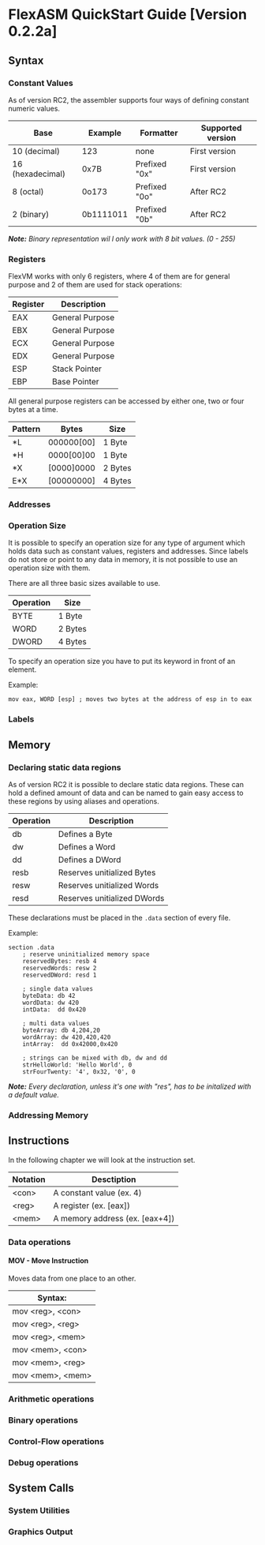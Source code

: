 
# FlexASM QuickStart Guide [Version 0.2.2a]
## Syntax
### Constant Values

As of version RC2, the assembler supports four ways of defining constant numeric values.

| Base | Example | Formatter | Supported version |
| --- | --- | --- | --- |
| 10 (decimal) | 123 | none | First version |
| 16 (hexadecimal) | 0x7B | Prefixed "0x" | First version |
| 8 (octal) | 0o173 | Prefixed "0o" | After RC2 |
| 2 (binary) | 0b1111011 | Prefixed "0b" | After RC2 |

***Note:** Binary representation wil l only work with 8 bit values. (0 - 255)*

### Registers

FlexVM works with only 6 registers, where 4 of them are for general purpose and 2 of them are used for stack operations:

| Register | Description |
|---|---|
| EAX | General Purpose |
| EBX | General Purpose |
| ECX | General Purpose |
| EDX | General Purpose |
| ESP | Stack Pointer |
| EBP | Base Pointer |

All general purpose registers can be accessed by either one, two or four bytes at a time.

| Pattern | Bytes | Size |
|---|---|---|
| \*L | 000000\[00] | 1 Byte |
| \*H | 0000\[00]00 | 1 Byte |
| \*X | \[0000]0000 | 2 Bytes |
| E\*X | \[00000000] | 4 Bytes |

### Addresses

### Operation Size

It is possible to specify an operation size for any type of argument which holds data such as constant values, registers and addresses. Since labels do not store or point to any data in memory, it is not possible to use an operation size with them.

There are all three basic sizes available to use.

| Operation | Size |
|---|---|
| BYTE | 1 Byte |
| WORD | 2 Bytes |
| DWORD | 4 Bytes |

To specify an operation size you have to put its keyword in front of an element.

Example:
```assembly
mov eax, WORD [esp] ; moves two bytes at the address of esp in to eax
```

### Labels
## Memory
### Declaring static data regions

As of version RC2 it is possible to declare static data regions. These can hold a defined amount of data and can be named to gain easy access to these regions by using aliases and operations.

| Operation | Description |
|---|---|
| db | Defines a Byte |
| dw | Defines a Word |
| dd | Defines a DWord |
| resb | Reserves unitialized Bytes |
| resw | Reserves unitialized Words |
| resd | Reserves unitialized DWords |

These declarations must be placed in the `.data` section of every file.

Example:

```assembly
section .data
    ; reserve uninitialized memory space
    reservedBytes: resb 4
    reservedWords: resw 2
    reservedDWord: resd 1

    ; single data values
    byteData: db 42
    wordData: dw 420
    intData:  dd 0x420

    ; multi data values
    byteArray: db 4,204,20
    wordArray: dw 420,420,420
    intArray:  dd 0x42000,0x420
    
    ; strings can be mixed with db, dw and dd
    strHelloWorld: 'Hello World', 0
    strFourTwenty: '4', 0x32, '0', 0
```

***Note:** Every declaration, unless it's one with "res", has to be initalized with a default value.*

### Addressing Memory
## Instructions

In the following chapter we will look at the instruction set.

| Notation | Desctiption |
| --- | --- |
| \<con\> | A constant value (ex. 4) |
| \<reg\> | A register (ex. [eax]) |
| \<mem\> | A memory address (ex. [eax+4]) |

### Data operations
#### MOV - Move Instruction

Moves data from one place to an other.

|  Syntax: |
|   ---   |
| mov \<reg\>, \<con\> |
| mov \<reg\>, \<reg\> |
| mov \<reg\>, \<mem\> |
| mov \<mem\>, \<con\> |
| mov \<mem\>, \<reg\> |
| mov \<mem\>, \<mem\> |

### Arithmetic operations
### Binary operations
### Control-Flow operations
### Debug operations
## System Calls
### System Utilities
### Graphics Output
